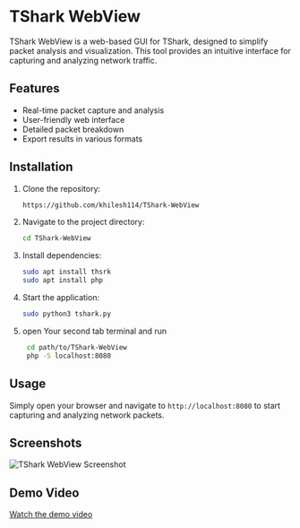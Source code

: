 # TShark WebView

TShark WebView is a web-based GUI for TShark, designed to simplify packet analysis and visualization. This tool provides an intuitive interface for capturing and analyzing network traffic.

## Features
- Real-time packet capture and analysis
- User-friendly web interface
- Detailed packet breakdown
- Export results in various formats

## Installation

1. Clone the repository:
    ```bash
   https://github.com/khilesh114/TShark-WebView
    ```
2. Navigate to the project directory:
    ```bash
    cd TShark-WebView
    ```
3. Install dependencies:
    ```bash
    sudo apt install thsrk
    sudo apt install php
    ```
4. Start the application:
    ```bash
    sudo python3 tshark.py
    ```
5. open Your second tab terminal and run
   ```bash
    cd path/to/TShark-WebView
    php -S localhost:8080

    ```
   
## Usage

Simply open your browser and navigate to `http://localhost:8080` to start capturing and analyzing network packets.

## Screenshots

![TShark WebView Screenshot](screenshort.png)

## Demo Video

[Watch the demo video](https://www.youtube.com/watch?v=your_demo_video_link)


